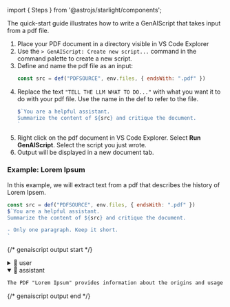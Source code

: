 import { Steps } from '@astrojs/starlight/components';

The quick-start guide illustrates how to write a GenAIScript that takes input from a pdf file.

<Steps>

1. Place your PDF document in a directory visible in VS Code Explorer
2. Use the `> GenAIScript: Create new script...` command in the command palette to create a new script.
3. Define and name the pdf file as an input:
    ```js
    const src = def("PDFSOURCE", env.files, { endsWith: ".pdf" })
    ```
4. Replace the text `"TELL THE LLM WHAT TO DO..."` with what you want it to do with your pdf file. Use the name in the def to refer to the file.
    ```js
    $`You are a helpful assistant.
    Summarize the content of ${src} and critique the document.
    `
    ```
6. Right click on the pdf document in VS Code Explorer. Select **Run GenAIScript**. Select the script you just wrote.
7. Output will be displayed in a new document tab.

</Steps>


### Example: Lorem Ipsum

In this example, we will extract text from a pdf that describes the history of Lorem Ipsem.

```js title="ask-my-pdf.genai.mjs" system=false
const src = def("PDFSOURCE", env.files, { endsWith: ".pdf" })
$`You are a helpful assistant.
Summarize the content of ${src} and critique the document.

- Only one paragraph. Keep it short.
`
```

{/* genaiscript output start */}

<details>
<summary>👤 user</summary>


````markdown wrap
PDFSOURCE:
```pdf file="src/samples/loremipsum.pdf"
Lorem Ipsum
"Neque porro quisquam est qui dolorem ipsum quia dolor sit amet, consectetur, adipisci
velit..."
"There is no one who loves pain itself, who seeks after it and wants to have it, simply because it is pain..."

What is Lorem Ipsum?
Lorem Ipsum is simply dummy text of the printing and typesetting industry. Lorem Ipsum has been
the industry's standard dummy text ever since the 1500s, when an unknown printer took a galley
of type and scrambled it to make a type specimen book. It has survived not only five centuries, but
also the leap into electronic typesetting, remaining essentially unchanged. It was popularised in
the 1960s with the release of Letraset sheets containing Lorem Ipsum passages, and more
recently with desktop publishing software like Aldus PageMaker including versions of Lorem
Ipsum.
Why do we use it?
It is a long established fact that a reader will be distracted by the readable content of a page when
looking at its layout. The point of using Lorem Ipsum is that it has a more-or-less normal distribution
of letters, as opposed to using 'Content here, content here', making it look like readable English.
Many desktop publishing packages and web page editors now use Lorem Ipsum as their default
model text, and a search for 'lorem ipsum' will uncover many web sites still in their infancy. Various
versions have evolved over the years, sometimes by accident, sometimes on purpose (injected
humour and the like).

Where does it come from?
Contrary to popular belief, Lorem Ipsum is not simply random text. It has roots in a piece of classical
Latin literature from 45 BC, making it over 2000 years old. Richard McClintock, a Latin professor
at Hampden-Sydney College in Virginia, looked up one of the more obscure Latin words,
consectetur, from a Lorem Ipsum passage, and going through the cites of the word in classical
literature, discovered the undoubtable source. Lorem Ipsum comes from sections 1.10.32 and
1.10.33 of "de Finibus Bonorum et Malorum" (The Extremes of Good and Evil) by Cicero, written
in 45 BC. This book is a treatise on the theory of ethics, very popular during the Renaissance. The
first line of Lorem Ipsum, "Lorem ipsum dolor sit amet..", comes from a line in section 1.10.32.

The standard chunk of Lorem Ipsum used since the 1500s is reproduced below for those
interested. Sections 1.10.32 and 1.10.33 from "de Finibus Bonorum et Malorum" by Cicero are
also reproduced in their exact original form, accompanied by English versions from the 1914
translation by H. Rackham.

Where can I get some?
There are many variations of passages of Lorem Ipsum available, but the majority have suffered
alteration in some form, by injected humour, or randomised words which don't look even slightly
believable. If you are going to use a passage of Lorem Ipsum, you need to be sure there isn't
anything embarrassing hidden in the middle of text. All the Lorem Ipsum generators on the Internet
tend to repeat predefined chunks as necessary, making this the first true generator on the Internet.

-------- Page Break --------

It uses a dictionary of over 200 Latin words, combined with a handful of model sentence structures,
to generate Lorem Ipsum which looks reasonable. The generated Lorem Ipsum is therefore always
free from repetition, injected humour, or non-characteristic words etc.
```

You are a helpful assistant.
Summarize the content of PDFSOURCE and critique the document.

- Only one paragraph. Keep it short.
````


</details>


<details open>
<summary>🤖 assistant</summary>


```markdown wrap
The PDF "Lorem Ipsum" provides information about the origins and usage of the standard dummy text in the printing and typesetting industry. It explains the purpose of using Lorem Ipsum, its historical roots, and variations. However, it lacks visual aids or examples to enhance the understanding of the text distribution concept.
```


</details>

{/* genaiscript output end */}



